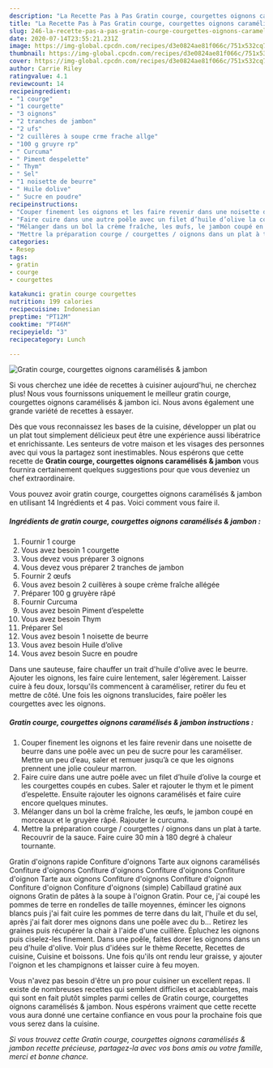 ```yaml
---
description: "La Recette Pas à Pas Gratin courge, courgettes oignons caramélisés &amp;amp; jambon"
title: "La Recette Pas à Pas Gratin courge, courgettes oignons caramélisés &amp;amp; jambon"
slug: 246-la-recette-pas-a-pas-gratin-courge-courgettes-oignons-caramelises-and-amp-jambon
date: 2020-07-14T23:55:21.231Z
image: https://img-global.cpcdn.com/recipes/d3e0824ae81f066c/751x532cq70/gratin-courge-courgettes-oignons-caramelises-jambon-photo-principale-de-la-recette.jpg
thumbnail: https://img-global.cpcdn.com/recipes/d3e0824ae81f066c/751x532cq70/gratin-courge-courgettes-oignons-caramelises-jambon-photo-principale-de-la-recette.jpg
cover: https://img-global.cpcdn.com/recipes/d3e0824ae81f066c/751x532cq70/gratin-courge-courgettes-oignons-caramelises-jambon-photo-principale-de-la-recette.jpg
author: Carrie Riley
ratingvalue: 4.1
reviewcount: 14
recipeingredient:
- "1 courge"
- "1 courgette"
- "3 oignons"
- "2 tranches de jambon"
- "2 ufs"
- "2 cuillères à soupe crme frache allge"
- "100 g gruyre rp"
- " Curcuma"
- " Piment despelette"
- " Thym"
- " Sel"
- "1 noisette de beurre"
- " Huile dolive"
- " Sucre en poudre"
recipeinstructions:
- "Couper finement les oignons et les faire revenir dans une noisette de beurre dans une poêle avec un peu de sucre pour les caraméliser. Mettre un peu d’eau, saler et remuer jusqu’à ce que les oignons prennent une jolie couleur marron."
- "Faire cuire dans une autre poêle avec un filet d’huile d’olive la courge et les courgettes coupés en cubes. Saler et rajouter le thym et le piment d’espelette. Ensuite rajouter les oignons caramélisés et faire cuire encore quelques minutes."
- "Mélanger dans un bol la crème fraîche, les œufs, le jambon coupé en morceaux et le gruyère râpé. Rajouter le curcuma."
- "Mettre la préparation courge / courgettes / oignons dans un plat à tarte. Recouvrir de la sauce. Faire cuire 30 min à 180 degré à chaleur tournante."
categories:
- Resep
tags:
- gratin
- courge
- courgettes

katakunci: gratin courge courgettes 
nutrition: 199 calories
recipecuisine: Indonesian
preptime: "PT12M"
cooktime: "PT46M"
recipeyield: "3"
recipecategory: Lunch

---
```



![Gratin courge, courgettes oignons caramélisés &amp; jambon](https://img-global.cpcdn.com/recipes/d3e0824ae81f066c/751x532cq70/gratin-courge-courgettes-oignons-caramelises-jambon-photo-principale-de-la-recette.jpg)

Si vous cherchez une idée de recettes à cuisiner aujourd'hui, ne cherchez plus! Nous vous fournissons uniquement le meilleur gratin courge, courgettes oignons caramélisés &amp; jambon ici. Nous avons également une grande variété de recettes à essayer.

Dès que vous reconnaissez les bases de la cuisine, développer un plat ou un plat tout simplement délicieux peut être une expérience aussi libératrice et enrichissante. Les senteurs de votre maison et les visages des personnes avec qui vous la partagez sont inestimables. Nous espérons que cette recette de <strong> Gratin courge, courgettes oignons caramélisés &amp; jambon </strong> vous fournira certainement quelques suggestions pour que vous deveniez un chef extraordinaire.

<!--inarticleads1-->

Vous pouvez avoir gratin courge, courgettes oignons caramélisés &amp; jambon en utilisant 14 Ingrédients et 4 pas. Voici comment vous faire il.

##### Ingrédients de gratin courge, courgettes oignons caramélisés &amp; jambon :

1. Fournir 1 courge
1. Vous avez besoin 1 courgette
1. Vous devez vous préparer 3 oignons
1. Vous devez vous préparer 2 tranches de jambon
1. Fournir 2 œufs
1. Vous avez besoin 2 cuillères à soupe crème fraîche allégée
1. Préparer 100 g gruyère râpé
1. Fournir  Curcuma
1. Vous avez besoin  Piment d’espelette
1. Vous avez besoin  Thym
1. Préparer  Sel
1. Vous avez besoin 1 noisette de beurre
1. Vous avez besoin  Huile d’olive
1. Vous avez besoin  Sucre en poudre


Dans une sauteuse, faire chauffer un trait d&#39;huile d&#39;olive avec le beurre. Ajouter les oignons, les faire cuire lentement, saler légèrement. Laisser cuire à feu doux, lorsqu&#39;ils commencent à caraméliser, retirer du feu et mettre de côté. Une fois les oignons translucides, faire poêler les courgettes avec les oignons. 

<!--inarticleads2-->

##### Gratin courge, courgettes oignons caramélisés &amp; jambon instructions :

1. Couper finement les oignons et les faire revenir dans une noisette de beurre dans une poêle avec un peu de sucre pour les caraméliser. Mettre un peu d’eau, saler et remuer jusqu’à ce que les oignons prennent une jolie couleur marron.
1. Faire cuire dans une autre poêle avec un filet d’huile d’olive la courge et les courgettes coupés en cubes. Saler et rajouter le thym et le piment d’espelette. Ensuite rajouter les oignons caramélisés et faire cuire encore quelques minutes.
1. Mélanger dans un bol la crème fraîche, les œufs, le jambon coupé en morceaux et le gruyère râpé. Rajouter le curcuma.
1. Mettre la préparation courge / courgettes / oignons dans un plat à tarte. Recouvrir de la sauce. Faire cuire 30 min à 180 degré à chaleur tournante.


Gratin d&#39;oignons rapide Confiture d&#39;oignons Tarte aux oignons caramélisés Confiture d&#39;oignons Confiture d&#39;oignons Confiture d&#39;oignons Confiture d&#39;oignon Tarte aux oignons Confiture d&#39;oignons Confiture d&#39;oignon Confiture d&#39;oignon Confiture d&#39;oignons (simple) Cabillaud gratiné aux oignons Gratin de pâtes à la soupe à l&#39;oignon Gratin. Pour ce, j&#39;ai coupé les pommes de terre en rondelles de taille moyennes, émincer les oignons blancs puis j&#39;ai fait cuire les pommes de terre dans du lait, l&#39;huile et du sel, après j&#39;ai fait dorer mes oignons dans une poêle avec du b… Retirez les graines puis récupérer la chair à l&#39;aide d&#39;une cuillère. Épluchez les oignons puis ciselez-les finement. Dans une poêle, faites dorer les oignons dans un peu d&#39;huile d&#39;olive. Voir plus d&#39;idées sur le thème Recette, Recettes de cuisine, Cuisine et boissons. Une fois qu&#39;ils ont rendu leur graisse, y ajouter l&#39;oignon et les champignons et laisser cuire à feu moyen. 

<!--inarticleads1-->

<p>
Vous n'avez pas besoin d'être un pro pour cuisiner un excellent repas. Il existe de nombreuses recettes qui semblent difficiles et accablantes, mais qui sont en fait plutôt simples parmi celles de Gratin courge, courgettes oignons caramélisés &amp; jambon. Nous espérons vraiment que cette recette vous aura donné une certaine confiance en vous pour la prochaine fois que vous serez dans la cuisine.
</p>

<p>
<i>Si vous trouvez cette Gratin courge, courgettes oignons caramélisés &amp; jambon recette précieuse, partagez-la avec vos bons amis ou votre famille, merci et bonne chance.</i>
</p>
